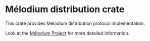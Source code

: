 
# Mélodium distribution crate

This crate provides Mélodium distribution protocol implementation.

Look at the [Mélodium Project](https://melodium.tech/) for more detailed information.



